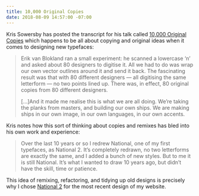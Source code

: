 ```yaml
---
title: 10,000 Original Copies
date: 2018-08-09 14:57:00 -07:00
---
```


Kris Sowersby has posted the transcript for his talk called [10,000 Original Copies](https://klim.co.nz/blog/10000-original-copies/) which happens to be all about copying and original ideas when it comes to designing new typefaces: 

> Erik van Blokland ran a small experiment: he scanned a lowercase ‘n’ and asked about 80 designers to digitise it. All we had to do was wrap our own vector outlines around it and send it back. The fascinating result was that with 80 different designers — all digitising the same letterform — no two points lined up. There was, in effect, 80 original copies from 80 different designers.
>
> [...]And it made me realise this is what we are all doing. We’re taking the planks from masters, and building our own ships. We are making ships in our own image, in our own languages, in our own accents.

Kris notes how this sort of thinking about copies and remixes has bled into his own work and experience:

> Over the last 10 years or so I redrew National, one of my first typefaces, as National 2. It’s completely redrawn, no two letterforms are exactly the same, and I added a bunch of new styles. But to me it is still National. It’s what I wanted to draw 10 years ago, but didn’t have the skill, time or patience.

This idea of remixing, refactoring, and tidying up old designs is precisely why I chose [National 2](https://klim.co.nz/retail-fonts/national-2/) for the most recent design of my website.